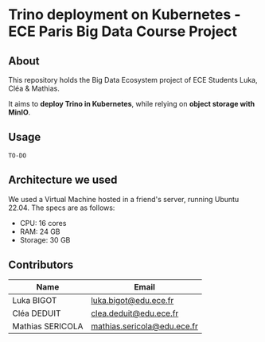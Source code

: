 # Trino deployment on Kubernetes - ECE Paris Big Data Course Project

## About

This repository holds the Big Data Ecosystem project of ECE Students Luka, Cléa & Mathias.

It aims to **deploy Trino in Kubernetes**, while relying on **object storage with MinIO**.

## Usage

`TO-DO`

## Architecture we used

We used a Virtual Machine hosted in a friend's server, running Ubuntu 22.04. The specs are as follows:

- CPU: 16 cores
- RAM: 24 GB
- Storage: 30 GB

## Contributors

| Name              | Email                       |
| ---------------- | --------------------------- |
| Luka BIGOT       | luka.bigot@edu.ece.fr       |
| Cléa DEDUIT      | clea.deduit@edu.ece.fr      |
| Mathias SERICOLA | mathias.sericola@edu.ece.fr |
